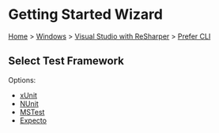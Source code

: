 # Getting Started Wizard

[Home](/docs/wiz/readme.md) > [Windows](Windows.md) > [Visual Studio with ReSharper](Windows_VisualStudioWithReSharper.md) > [Prefer CLI](Windows_VisualStudioWithReSharper_Cli.md)

## Select Test Framework

Options:
 * [xUnit](Windows_VisualStudioWithReSharper_Cli_xUnit.md)
 * [NUnit](Windows_VisualStudioWithReSharper_Cli_NUnit.md)
 * [MSTest](Windows_VisualStudioWithReSharper_Cli_MSTest.md)
 * [Expecto](Windows_VisualStudioWithReSharper_Cli_Expecto.md)
